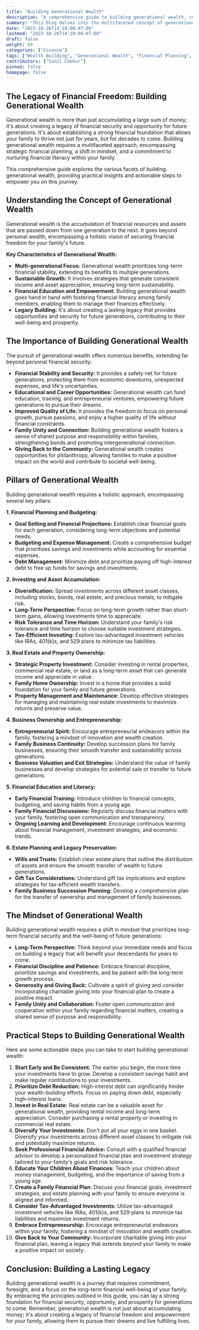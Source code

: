 ```yaml
---
title: "Building Generational Wealth"
description: "A comprehensive guide to building generational wealth, covering strategies, mindset, and practical steps to secure your family's financial future."
summary: "This blog delves into the multifaceted concept of generational wealth, outlining strategies, mindset shifts, and actionable steps to secure financial well-being for generations to come."
date: "2023-10-26T14:10:00-07:00"
lastmod: "2023-10-26T14:10:00-07:00"
draft: false
weight: 60
categories: ["Finance"]
tags: ["Wealth Building", "Generational Wealth", "Financial Planning", "Investment Strategies", "Family Legacy"]
contributors: ["Sunil Chekur"]
pinned: false
homepage: false
---
```


## The Legacy of Financial Freedom: Building Generational Wealth

Generational wealth is more than just accumulating a large sum of money; it's about creating a legacy of financial security and opportunity for future generations. It's about establishing a strong financial foundation that allows your family to thrive not just for years, but for decades to come. Building generational wealth requires a multifaceted approach, encompassing strategic financial planning, a shift in mindset, and a commitment to nurturing financial literacy within your family. 

This comprehensive guide explores the various facets of building generational wealth, providing practical insights and actionable steps to empower you on this journey.

## Understanding the Concept of Generational Wealth

Generational wealth is the accumulation of financial resources and assets that are passed down from one generation to the next. It goes beyond personal wealth, encompassing a holistic vision of securing financial freedom for your family's future. 

**Key Characteristics of Generational Wealth:**

* **Multi-generational Focus:** Generational wealth prioritizes long-term financial stability, extending its benefits to multiple generations.
* **Sustainable Growth:**  It involves strategies that generate consistent income and asset appreciation, ensuring long-term sustainability.
* **Financial Education and Empowerment:** Building generational wealth goes hand in hand with fostering financial literacy among family members, enabling them to manage their finances effectively.
* **Legacy Building:** It's about creating a lasting legacy that provides opportunities and security for future generations, contributing to their well-being and prosperity.

##  The Importance of Building Generational Wealth

The pursuit of generational wealth offers numerous benefits, extending far beyond personal financial security:

* **Financial Stability and Security:** It provides a safety net for future generations, protecting them from economic downturns, unexpected expenses, and life's uncertainties.
* **Educational and Career Opportunities:** Generational wealth can fund education, training, and entrepreneurial ventures, empowering future generations to pursue their dreams.
* **Improved Quality of Life:** It provides the freedom to focus on personal growth, pursue passions, and enjoy a higher quality of life without financial constraints.
* **Family Unity and Connection:** Building generational wealth fosters a sense of shared purpose and responsibility within families, strengthening bonds and promoting intergenerational connection.
* **Giving Back to the Community:** Generational wealth creates opportunities for philanthropy, allowing families to make a positive impact on the world and contribute to societal well-being.

## Pillars of Generational Wealth

Building generational wealth requires a holistic approach, encompassing several key pillars:

**1.  Financial Planning and Budgeting:**

* **Goal Setting and Financial Projections:** Establish clear financial goals for each generation, considering long-term objectives and potential needs.
* **Budgeting and Expense Management:** Create a comprehensive budget that prioritizes savings and investments while accounting for essential expenses.
* **Debt Management:** Minimize debt and prioritize paying off high-interest debt to free up funds for savings and investments.

**2.  Investing and Asset Accumulation:**

* **Diversification:** Spread investments across different asset classes, including stocks, bonds, real estate, and precious metals, to mitigate risk.
* **Long-Term Perspective:** Focus on long-term growth rather than short-term gains, allowing investments time to appreciate.
* **Risk Tolerance and Time Horizon:**  Understand your family's risk tolerance and time horizon to choose suitable investment strategies.
* **Tax-Efficient Investing:** Explore tax-advantaged investment vehicles like IRAs, 401(k)s, and 529 plans to minimize tax liabilities.

**3.  Real Estate and Property Ownership:**

* **Strategic Property Investment:** Consider investing in rental properties, commercial real estate, or land as a long-term asset that can generate income and appreciate in value.
* **Family Home Ownership:** Invest in a home that provides a solid foundation for your family and future generations.
* **Property Management and Maintenance:**  Develop effective strategies for managing and maintaining real estate investments to maximize returns and preserve value.

**4.  Business Ownership and Entrepreneurship:**

* **Entrepreneurial Spirit:** Encourage entrepreneurial endeavors within the family, fostering a mindset of innovation and wealth creation.
* **Family Business Continuity:** Develop succession plans for family businesses, ensuring their smooth transfer and sustainability across generations.
* **Business Valuation and Exit Strategies:** Understand the value of family businesses and develop strategies for potential sale or transfer to future generations.

**5.  Financial Education and Literacy:**

* **Early Financial Training:**  Introduce children to financial concepts, budgeting, and saving habits from a young age.
* **Family Financial Discussions:** Regularly discuss financial matters with your family, fostering open communication and transparency.
* **Ongoing Learning and Development:** Encourage continuous learning about financial management, investment strategies, and economic trends.

**6.  Estate Planning and Legacy Preservation:**

* **Wills and Trusts:** Establish clear estate plans that outline the distribution of assets and ensure the smooth transfer of wealth to future generations.
* **Gift Tax Considerations:**  Understand gift tax implications and explore strategies for tax-efficient wealth transfers.
* **Family Business Succession Planning:**  Develop a comprehensive plan for the transfer of ownership and management of family businesses.

## The Mindset of Generational Wealth

Building generational wealth requires a shift in mindset that prioritizes long-term financial security and the well-being of future generations:

* **Long-Term Perspective:** Think beyond your immediate needs and focus on building a legacy that will benefit your descendants for years to come.
* **Financial Discipline and Patience:** Embrace financial discipline, prioritize savings and investments, and be patient with the long-term growth process.
* **Generosity and Giving Back:** Cultivate a spirit of giving and consider incorporating charitable giving into your financial plan to create a positive impact.
* **Family Unity and Collaboration:**  Foster open communication and cooperation within your family regarding financial matters, creating a shared sense of purpose and responsibility.

## Practical Steps to Building Generational Wealth

Here are some actionable steps you can take to start building generational wealth:

1. **Start Early and Be Consistent:** The earlier you begin, the more time your investments have to grow. Develop a consistent savings habit and make regular contributions to your investments.
2. **Prioritize Debt Reduction:**  High-interest debt can significantly hinder your wealth-building efforts. Focus on paying down debt, especially high-interest loans.
3. **Invest in Real Estate:**  Real estate can be a valuable asset for generational wealth, providing rental income and long-term appreciation. Consider purchasing a rental property or investing in commercial real estate.
4. **Diversify Your Investments:**  Don't put all your eggs in one basket. Diversify your investments across different asset classes to mitigate risk and potentially maximize returns.
5. **Seek Professional Financial Advice:**  Consult with a qualified financial advisor to develop a personalized financial plan and investment strategy tailored to your family's goals and risk tolerance.
6. **Educate Your Children About Finances:**  Teach your children about money management, budgeting, and the importance of saving from a young age.
7. **Create a Family Financial Plan:**  Discuss your financial goals, investment strategies, and estate planning with your family to ensure everyone is aligned and informed.
8. **Consider Tax-Advantaged Investments:**  Utilize tax-advantaged investment vehicles like IRAs, 401(k)s, and 529 plans to minimize tax liabilities and maximize investment returns.
9. **Embrace Entrepreneurship:**  Encourage entrepreneurial endeavors within your family, fostering a mindset of innovation and wealth creation.
10. **Give Back to Your Community:**  Incorporate charitable giving into your financial plan, leaving a legacy that extends beyond your family to make a positive impact on society.

## Conclusion: Building a Lasting Legacy

Building generational wealth is a journey that requires commitment, foresight, and a focus on the long-term financial well-being of your family. By embracing the principles outlined in this guide, you can lay a strong foundation for financial security, opportunity, and prosperity for generations to come. Remember, generational wealth is not just about accumulating money; it's about creating a legacy of financial freedom and empowerment for your family, allowing them to pursue their dreams and live fulfilling lives. 
